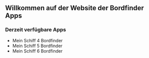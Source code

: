 ## Willkommen auf der Website der Bordfinder Apps

### Derzeit verfügbare Apps

- Mein Schiff 4 Bordfinder
- Mein Schiff 5 Bordfinder
- Mein Schiff 6 Bordfinder
